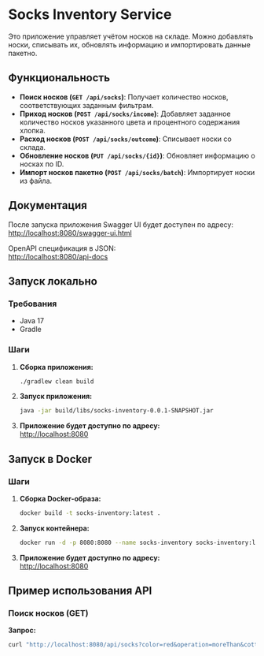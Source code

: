 # Socks Inventory Service

Это приложение управляет учётом носков на складе. Можно добавлять носки, списывать их, обновлять информацию и импортировать данные пакетно.

## Функциональность

- **Поиск носков (`GET /api/socks`)**: Получает количество носков, соответствующих заданным фильтрам.
- **Приход носков (`POST /api/socks/income`)**: Добавляет заданное количество носков указанного цвета и процентного содержания хлопка.
- **Расход носков (`POST /api/socks/outcome`)**: Списывает носки со склада.
- **Обновление носков (`PUT /api/socks/{id}`)**: Обновляет информацию о носках по ID.
- **Импорт носков пакетно (`POST /api/socks/batch`)**: Импортирует носки из файла.

## Документация

После запуска приложения Swagger UI будет доступен по адресу:  
[http://localhost:8080/swagger-ui.html](http://localhost:8080/swagger-ui.html)

OpenAPI спецификация в JSON:  
[http://localhost:8080/api-docs](http://localhost:8080/api-docs)

## Запуск локально

### Требования

- Java 17
- Gradle

### Шаги

1. **Сборка приложения:**

    ```bash
    ./gradlew clean build
    ```

2. **Запуск приложения:**

    ```bash
    java -jar build/libs/socks-inventory-0.0.1-SNAPSHOT.jar
    ```

3. **Приложение будет доступно по адресу:**  
   [http://localhost:8080](http://localhost:8080)

## Запуск в Docker

### Шаги

1. **Сборка Docker-образа:**

    ```bash
    docker build -t socks-inventory:latest .
    ```

2. **Запуск контейнера:**

    ```bash
    docker run -d -p 8080:8080 --name socks-inventory socks-inventory:latest
    ```

3. **Приложение будет доступно по адресу:**  
   [http://localhost:8080](http://localhost:8080)

## Пример использования API

### Поиск носков (GET)

**Запрос:**

```bash
curl "http://localhost:8080/api/socks?color=red&operation=moreThan&cottonPart=50"
